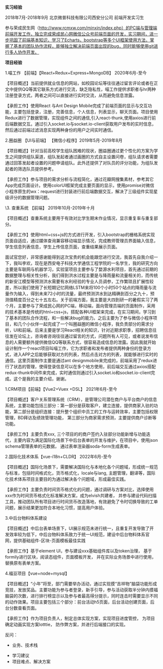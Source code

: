  

**实习经验**

2018年7月-2018年9月  北京微普科技有限公司西安分公司 前端开发实习生

参与荣成民生网（http://www.rcmxw.com/minxin/index.php）的PC端与管理端前端开发工作，独立完成荣成民心网微信公众号前端页面的开发，实习期间，进一步巩固了前端基本知识，学习了Echarts，bootstrap等多个UI框架使用方法，掌握了基本的团队协作流程，能够独立解决前端页面出现的bug，同时能够使用git进行多人协作开发。 

 

**项目经验**

1.喵工作 【前端】【React+Redux+Express+MongoDB】 2020年6月-至今

【项目概述】当前提供就业信息的网站，如校园论坛等往往通过留言评论或者在正文中提供QQ等其它联系方式进行交流，缺乏隐私性，喵工作提供求职者与hr两种注册登录方式，两者之间可以直接进行实时交流，从而避免信息泄露。

【承担工作】使用React 与Ant Design Mobile完成了前端页面的显示与交互功能，主要包括登录，注册，完善信息，个人信息，列表显示，聊天页面。项目使用Redux进行了数据管理，实现组件之间的通信,引入react-thunk,使用axios进行前后端数据交互。通过引入socket.io与socket.io-client获取用户发布的实时信息，然后通过前端过滤消息实现两种身份的用户之间实时通信。

 

2.圈益圈 【UI与前端】 【微信小程序】2019年5月-2019年8月

【项目概述】针对当前高校学生组队困难的现状，圈益圈通过更个性化的方案为学生之间提供组队渠道，组队发起者通过画圈的方式自主设置问卷，组队请求者需要通过回答发起者设置的问题申请组队。此外还提供了对队员的评分功能，为组队发起者的筛选队员提供参考。

【承担工作】参与项目的需求分析与流程简化，通过花瓣网搜集素材，参考其它App完成页面设计。使用colorUI框架完成主要页面的显示，使用promise对微信小程序原生的wx：request进行封装进行前后端数据交互，解决了三级组件实现星级评分的数据管理问题。

 

\3. 查重系统 【前端】 2019年10月-2019年十月

【项目概述】查重系统主要用于有效对比学生期末作业情况，显示重复率与重复部分。

【承担工作】使用html+css+js的方式进行开发，引入bootstrap的栅格系统实现页面自适应，通过媒体查询兼容移动端显示情况，完成教师管理员界面输入信息，学生信息列表信息，学生上传信息页面，查重结果展示页面。

 

 

 

面试官您好，非常感谢能得到这次宝贵的机会能跟您进行交流，我首先自我介绍一下，我叫李欢，现在是西安电子科技大学通信工程学院的一名学生，我的研究方向主要是车联网与机器学习，实验室项目主要参与了婺源水利项目，首先通过前期的数据整理与相关性分析，我们得到洪水过程主要是与降雨量和流量相关的，而传统的新安江模型等预测洪水需要有水利经验的专业人员调参，工作繁琐且扩展性较差，所以我们使用了长短期记忆网络LSTM来将100个小时50个站点的降雨量与流量作为输入，得到未来72小时的流量，最终预测洪水到达精确到百分之九十，预测值精度百分之七十五左右。关于前端方面，我主要是大四到研一的暑假实习了两个月，主要参与了荣成民心网的PC端，移动端，面向管理员端的页面制作，采用的技术基本是传统的htnl+css+js，搭配各种UI框架来完成，在实习期间，学习到了基本的团队合作流程，和一些解决bug的能力。之后主要为了参与微信小程序项目，和几个小伙伴一起完成了一个叫圈益圈的微信小程序，我负责部分的需求分析，UI和前端。后来主要是学习React相关的知识，针对近期求职季，招聘信息往往发在论坛上，咨询者咨询往往通过留言的方式，问题所有人可见，或者说发布信息的人需要额外提供微信QQ等联系方式，很容易造成信息的泄露。因此我就开始设计制作一个react项目叫喵工作，它为求职者和发布者提供两种身份的登录方式，进入APP之后能够获取对方的列表，然后点击对方的列表，就能够进行实时的通信。这里页面制作主要是通过ant designmobile来完成的，前端采用了redux进行了状态的管理，使得登录信息可以在多个地方使用，前后端交互通过axios搭配redux-thunk中间件来完成，实时通信则通过引入socket.io和socket.io-client完成。这个是我的主要介绍，谢谢。

 

 

 

1.CRM项目【前端】【Vue2+Vuex +DSL】 2021年6月-至今

【项目概述】客户关系管理系统（CRM），是管理公司潜在商户与平台商户的信息系统，主要功能包括三部分：第一部分是获取客户，建立连接，提供商家入驻的功能，第二部分是组织连接：提升整个组织中员工的工作与运转效率，主要包括权限管理，BD拜访及绩效管理功能， 第三部分为商家需求预测，主要提供商户诊断等功能。

【承担工作】主要负责xxx, 三个项目的的商户签约入驻部分功能新增与功能迭代，主要内容为满足国际化场景下中后台表单的开发与维护，在项目中，使用json schema管理表单的元数据， 通过表单渲染器soda-form生成表单。



 2.国际化技术体系【vue-i18n+CLDR】 2022年6月-至今

【项目概述】国际化场景下，需要解决国际化与本地化各个问题域，形成统一规范与标准，包括时间格式化，货币格式化，locale与lang, 主题管理，翻译等，国际化技术体系项目主要目的为通过解决各个问题域，形成最佳实践。

【承担工作】主要负责时间货币格式化的问题，通过调研与方案对比，选择使用xxx作为时间货币格式化标准解决方案，成为elvish共建者， 并参与建设代码扫描工具，推动团队所有项目进行时间货币改造落地，有效避免了令时切换导致的工单问题，展示结果更加符合本地化习惯，提高用户体验。



3.中后台物料体系建设

【项目概述】中后台表单场景下，UI展示规范未进行统一，且重复开发导致了开发效率较为低下，中后台物料体系致力于统一UI规范，建设中后台物料体系官网，提供基础组件-区块-页面模板最佳实践

【承担工作】基于element UI，参与建设xxx基础组件库以及token治理， 基于formily进行区块，阅读态组件，页面模板开发， 并在实际业务场景中进行使用，替换原有表单方案。



4.福豆项目【vue+node+mysql】

【项目概述】“小年”将至，部门需要举办活动，通过实现摸“吉祥物”脑袋功能形成竞技，发放奖品。主要功能为参与者登录，新手引导，参与活动获取半分钟内摸福脑袋的次数，进行排行榜显示以及参与者最高得分提示，同时连击时需要显示不同的动作效果。项目主要包括三个部分：前台活动h5页面，后台活动创建页面，后台分数查看页面。

【承担工作】作为项目负责人，制定总体实现方案，实现项目进度管控， 为项目确定动画实现方案lotttie， 防作弊方案，并进行后端接口的实现。





反问：   

+ 业务、技术栈     

- 学习建议
- 项目难点、解决方案 

